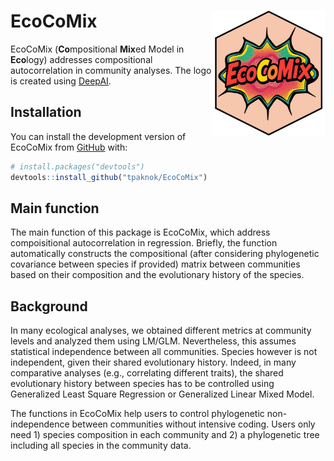 
<!-- README.md is generated from README.Rmd. Please edit that file -->

# EcoCoMix <img src="man/figures/Logo_hex.png" align="right" height="200" />

<!-- badges: start -->
<!-- badges: end -->

EcoCoMix (**Co**mpositional **Mix**ed Model in **Eco**logy) addresses
compositional autocorrelation in community analyses. The logo is created
using [DeepAI](https://deepai.org/machine-learning-model/text2img).

## Installation

You can install the development version of EcoCoMix from
[GitHub](https://github.com/) with:

``` r
# install.packages("devtools")
devtools::install_github("tpaknok/EcoCoMix")
```

## Main function

The main function of this package is EcoCoMix, which address
compoisitional autocorrelation in regression. Briefly, the function
automatically constructs the compositional (after considering
phylogenetic covariance between species if provided) matrix between
communities based on their composition and the evolutionary history of
the species.

## Background

In many ecological analyses, we obtained different metrics at community
levels and analyzed them using LM/GLM. Nevertheless, this assumes
statistical independence between all communities. Species however is not
independent, given their shared evolutionary history. Indeed, in many
comparative analyses (e.g., correlating different traits), the shared
evolutionary history between species has to be controlled using
Generalized Least Square Regression or Generalized Linear Mixed Model.

The functions in EcoCoMix help users to control phylogenetic
non-independence between communities without intensive coding. Users
only need 1) species composition in each community and 2) a phylogenetic
tree including all species in the community data.
